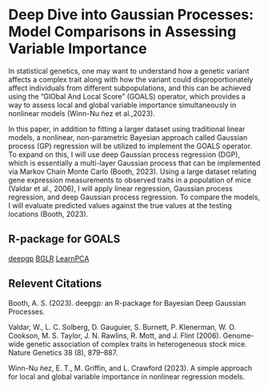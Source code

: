 # Deep Dive into Gaussian Processes: Model Comparisons in Assessing Variable Importance

In statistical genetics, one may want to understand how a genetic variant affects a complex trait along with how the variant could disproportionately affect individuals from different subpopulations, and this can be achieved using the ”GlObal And Local Score” (GOALS) operator, which provides a way to assess local and global variable importance simultaneously in nonlinear models (Winn-Nu ̃nez et al.,2023).

In this paper, in addition to fitting a larger dataset using traditional linear models, a nonlinear, non-parametric Bayesian approach called Gaussian process (GP) regression will be utilized to implement the GOALS operator. To expand on this, I will use deep Gaussian process regression (DGP), which is essentially a multi-layer Gaussian process that can be implemented via Markov Chain Monte Carlo (Booth, 2023). Using a large dataset relating gene expression measurements to observed traits in a population of mice (Valdar et al.,
2006), I will apply linear regression, Gaussian process regression, and deep Gaussian process regression. To compare the models, I will evaluate predicted values against the true values at the testing locations (Booth, 2023). 


## R-package for GOALS
[deepgp](https://cran.r-project.org/web/packages/deepgp/vignettes/deepgp.html)
[BGLR](https://cran.r-project.org/package=BGLR)
[LearnPCA](https://cran.r-project.org/package=LearnPCA)


## Relevent Citations

Booth, A. S. (2023). deepgp: an R-package for Bayesian Deep Gaussian Processes.

Valdar, W., L. C. Solberg, D. Gauguier, S. Burnett, P. Klenerman, W. O. Cookson, M. S.
Taylor, J. N. Rawlins, R. Mott, and J. Flint (2006). Genome-wide genetic association of
complex traits in heterogeneous stock mice. Nature Genetics 38 (8), 879–887.

Winn-Nu ̃nez, E. T., M. Griffin, and L. Crawford (2023). A simple approach for local and
global variable importance in nonlinear regression models.
